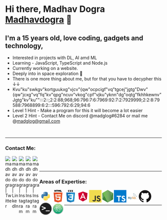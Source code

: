 # Hi there, Madhav Dogra [Madhavdogra][website] 👋

## I'm a 15 years old, love coding, gadgets and technology, 

- Interested in projects with DL, AI amd ML 
- Learning - JavaScript, TypeScript and  Node.js
- Currently working on a website.
- Deeply into in space exploration 🔭
- There is one more thing about me, but for that you have to decypher this ↓↓
- Kvu"ku"swkgv"kortguukxg"vjcv"{qw"ocpcigf"vq"tgcej"jgtg"Dwv"{qw"jcxg"vq"fq"kv"qpg"ncuv"vkog"cpf"vjku"yknn"dg"oqtg"fkhhkewnv"Jgtg"kv"ku"":::2::;2:2:88;968;96:796:7:6:7969:92:7:2:7929999;2:2:8:79588:7968899:6:2:::596:792:6:29;94:6
- Level 1 Hint - Make a program for this it will become a lot easier
- Level 2 Hint - Contact Me on discord @madglog#6284 or mail me @madglog@gmail.com

<br />

---

### Contact Me:

[<img align="left" alt="madhavdogra | Twitter" width="22px" src="https://cdn.jsdelivr.net/npm/simple-icons@v3/icons/twitter.svg" />][twitter]
[<img align="left" alt="madhavdogra | LinkedIn" width="22px" src="https://cdn.jsdelivr.net/npm/simple-icons@v3/icons/linkedin.svg" />][linkedin]
[<img align="left" alt="madhavdogra | Instagram" width="22px" src="https://cdn.jsdelivr.net/npm/simple-icons@v3/icons/instagram.svg" />][instagram]
[<img align="left" alt="madhavdogra | Instagram" width="22px" src="https://cdn.jsdelivr.net/npm/simple-icons@v3/icons/facebook.svg" />][facebook]
<img align="left" alt="madhavdogra | Instagram" width="22px" src="https://cdn.jsdelivr.net/npm/simple-icons@v3/icons/discord.svg" />

<br />
<br />

---

### Areas of Expertise:

[<img align="left" alt="Python" width="40px" src="https://raw.githubusercontent.com/github/explore/80688e429a7d4ef2fca1e82350fe8e3517d3494d/topics/python/python.png" />][wikipython]
[<img align="left" alt="HTML5" width="40px" src="https://raw.githubusercontent.com/github/explore/80688e429a7d4ef2fca1e82350fe8e3517d3494d/topics/html/html.png" />][wikihtml]
[<img align="left" alt="CSS3" width="40px" src="https://raw.githubusercontent.com/github/explore/80688e429a7d4ef2fca1e82350fe8e3517d3494d/topics/css/css.png" />][wikicss]
[<img align="left" alt="Visual Studio Code" width="40px" src="https://raw.githubusercontent.com/github/explore/80688e429a7d4ef2fca1e82350fe8e3517d3494d/topics/angular/angular.png" />][wikiAngular]
[<img align="left" alt="JavaScript" width="40px" src="https://raw.githubusercontent.com/github/explore/80688e429a7d4ef2fca1e82350fe8e3517d3494d/topics/javascript/javascript.png" />][wikijavascript]
[<img align="left" alt="Node.js" width="40px" src="https://raw.githubusercontent.com/github/explore/80688e429a7d4ef2fca1e82350fe8e3517d3494d/topics/nodejs/nodejs.png" />][wikinodejs]
[<img align="left" alt="Node.js" width="40px" src="https://raw.githubusercontent.com/github/explore/80688e429a7d4ef2fca1e82350fe8e3517d3494d/topics/typescript/typescript.png" />][wikitypescript]
[<img align="left" alt="MySQL" width="40px" src="https://raw.githubusercontent.com/github/explore/80688e429a7d4ef2fca1e82350fe8e3517d3494d/topics/mysql/mysql.png" />][wikimysql]
[<img align="left" alt="GitHub" width="40px" src="https://raw.githubusercontent.com/github/explore/78df643247d429f6cc873026c0622819ad797942/topics/github/github.png" />][wikigithub]
[<img align="left" alt="Terminal" width="40px" src="https://raw.githubusercontent.com/github/explore/80688e429a7d4ef2fca1e82350fe8e3517d3494d/topics/terminal/terminal.png" />][wikiterminal]
[<img align="left" alt="Visual Studio Code" width="40px" src="https://raw.githubusercontent.com/github/explore/80688e429a7d4ef2fca1e82350fe8e3517d3494d/topics/atom/atom.png" />][wikiatom]

<br />
<br />

---

[website]: http://madhavdogra.com
[twitter]: https://twitter.com/madhavdogra
[instagram]: https://instagram.com/madhavdogra_
[linkedin]: https://linkedin.com/in/madhavdogra
[facebook]: https://www.facebook.com/DograMadhav
[webdevplaylist]: https://www.youtube.com/playlist?list=PLkwxH9e_vrAJ0WbEsFA9W3I1W-g_BTsbt
[wikipython]: https://www.wikipedia.org/wiki/Python_(programming_language)
[wikihtml]: https://www.wikipedia.org/wiki/HTML
[wikicss]: https://www.wikipedia.org/wiki/CSS
[wikiAngular]: https://www.wikipedia.org/AngularJS
[wikijavascript]: https://www.wikipedia.org/wiki/JavaScript
[wikinodejs]: https://www.wikipedia.org/wiki/Node.js
[wikitypescript]: https://www.wikipedia.org/wiki/TypeScript
[wikimysql]: https://www.wikipedia.org/wiki/MySQL
[wikigithub]: https://www.wikipedia.org/wiki/GitHub
[wikiterminal]: https://www.wikipedia.org/wiki/Terminal_(macOS)
[wikiatom]: https://www.wikipedia.org/wiki/Atom_(text_editor)
